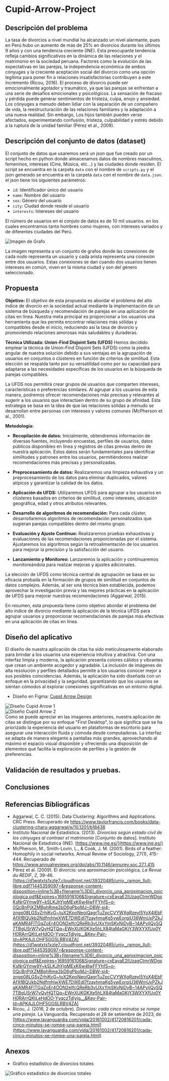 # Cupid-Arrow-Project

## Descripción del problema
La tasa de divorcios a nivel mundial ha alcanzado un nivel alarmante, pues en Perú hubo un aumento de más de 25% en divorcios durante los últimos 9 años y con una tendencia creciente (INE). Esta preocupante tendencia refleja cambios significativos en la dinámica de las relaciones y el matrimonio en la sociedad peruana. Factores como la evolución de las expectativas en las parejas, la independencia económica de ambos cónyuges y la creciente aceptación social del divorcio como una opción legítima para poner fin a relaciones insatisfactorias contribuyen a este incremento (Ricou, 2016). El proceso de divorcio puede ser emocionalmente agotador y traumático, ya que las parejas se enfrentan a una serie de desafíos emocionales y psicológicos. La sensación de fracaso y pérdida puede generar sentimientos de tristeza, culpa, enojo y ansiedad. Los cónyuges a menudo deben lidiar con la separación de un compañero de vida, la reestructuración de las relaciones familiares y la adaptación a una nueva realidad. Sin embargo, Los hijos también pueden verse afectados, experimentando confusión, tristeza, culpabilidad y estrés debido a la ruptura de la unidad familiar (Pérez et al., 2009).

## Descripción del conjunto de datos (dataset)

El conjunto de datos que usaremos será un json que fue creado por un script hecho en python donde almacenamos datos de nombres masculinos, femeninos, intereses (Cine, Música, etc...) y las ciudades donde residen. El script se encuentra en la carpeta `data` con el nombre de `scripts.py` y el json generado se encuentra en la carpeta `data` con el nombre de `data.json`.
el json tiene los siguientes parámetros:
* `id`: Identificador único del usuario
* `name`: Nombre del usuario
* `sex`: Género del usuario
* `city`: Ciudad donde reside el usuario
* `interests`: Intereses del usuario

El número de usuarios en el conjuto de datos es de 10 mil usuarios. en los cuales encontramos tanto hombres como mujeres, con intereses variados y de diferentes ciudades del Perú.

<div>
    <img src="https://media.discordapp.net/attachments/1145753804864749568/1157718405311369257/image.png?ex=6519a0c9&is=65184f49&hm=cd39acf64aceada5c9d1cb01f4c5132442723f340563834f942b0bd094f0ef01&=" alt="Imagen de Grafo"/>
</div>

La imagen representa a un conjunto de grafos donde las conexiones de cada nodo representa un usuario y cada arista representa una conexión entre dos usuarios.
Estas conexiones se dan cuando dos usuarios tienen intereses en común, viven en la misma ciudad y son del género seleccionado.


## Propuesta
**Objetivo:**
El objetivo de esta propuesta es abordar el problema del alto índice de divorcio en la sociedad actual mediante la implementación de un sistema de búsqueda y recomendación de parejas en una aplicación de citas en línea. Nuestra meta principal es proporcionar a los usuarios una herramienta que les permita encontrar relaciones más sólidas y compatibles desde el inicio, reduciendo así la tasa de divorcio y promoviendo relaciones amorosas más saludables y duraderas.

**Técnica Utilizada: Union-Find Disjoint Sets (UFDS)**
Hemos decidido emplear la técnica de Union-Find Disjoint Sets (UFDS) como la piedra angular de nuestra solución debido a sus ventajas en la agrupación de usuarios en conjuntos o clústeres en función de criterios de similitud. Esta elección se respalda tanto por su versatilidad como por su capacidad para adaptarse a las necesidades específicas de los usuarios en la búsqueda de parejas compatibles.

La UFDS nos permitirá crear grupos de usuarios que comparten intereses, características o preferencias similares. Al agrupar a los usuarios de esta manera, podremos ofrecer recomendaciones más precisas y relevantes al sugerir a los usuarios que interactúen dentro de su grupo de afinidad. Esta estrategia se basa en la idea de que las relaciones sólidas a menudo se desarrollan entre personas con intereses y valores comunes (McPherson et al., 2001).

**Metodología:**
- <b>Recopilación de datos:</b> Inicialmente, obtendremos información de diversas fuentes, incluyendo encuestas, perfiles de usuarios, datos públicos disponibles en línea y registros de citas previas dentro de nuestra aplicación. Estos datos serán fundamentales para identificar similitudes y patrones entre los usuarios, permitiéndonos realizar recomendaciones más precisas y personalizadas.

- <b>Preprocesamiento de datos:</b> Realizaremos una limpieza exhaustiva y un preprocesamiento de los datos para eliminar duplicados, valores atípicos y garantizar la calidad de los datos.

- <b>Aplicación de UFDS:</b> Utilizaremos UFDS para agrupar a los usuarios en clústeres basados en criterios de similitud, como intereses, ubicación geográfica, edad y otros atributos relevantes.

- <b>Desarrollo de algoritmos de recomendación:</b> Para cada clúster, desarrollaremos algoritmos de recomendación personalizados que sugieran parejas compatibles dentro del mismo grupo.

- <b>Evaluación y Ajuste Continuo:</b> Realizaremos pruebas exhaustivas y evaluaciones de las recomendaciones proporcionadas por el sistema. Ajustaremos los algoritmos según la retroalimentación de los usuarios para mejorar la precisión y la satisfacción del usuario.

- <b>Lanzamiento y Monitoreo:</b> Lanzaremos la aplicación y continuaremos monitoreándola para realizar mejoras y ajustes adicionales.

La elección de UFDS como técnica central de agrupación se basa en su eficacia probada en la formación de grupos de similitud en conjuntos de datos complejos. Además, al ser una técnica bien establecida, podemos aprovechar la investigación previa y las mejores prácticas en la aplicación de UFDS para mejorar nuestras recomendaciones (Aggarwal, 2015).

En resumen, esta propuesta tiene como objetivo abordar el problema del alto índice de divorcio mediante la aplicación de la técnica UFDS para agrupar usuarios y proporcionar recomendaciones de parejas más efectivas en una aplicación de citas en línea.

## Diseño del aplicativo
El diseño de nuestra aplicación de citas ha sido meticulosamente elaborado para brindar a los usuarios una experiencia intuitiva y atractiva. Con una interfaz limpia y moderna, la aplicación presenta colores cálidos y vibrantes que crean un ambiente acogedor y agradable. La inclusión de imágenes de alta resolución y perfiles detallados permite a los usuarios conocer mejor a sus posibles coincidencias. Además, la aplicación ha sido diseñada con un enfoque en la privacidad y la seguridad, garantizando que los usuarios se sientan cómodos al explorar conexiones significativas en un entorno digital.
* Diseño en Figma: [Cupid Arrow Design](https://www.figma.com/file/gdCB2vb2MLBAO4eaTEosga/Untitled?type=design&node-id=0%3A1&mode=design&t=DCJNDd5DPVKsSYui-1)
<div>
    <img src="https://cdn.discordapp.com/attachments/1150821498878185663/1172783188129628281/Part1.png?ex=65619275&is=654f1d75&hm=4a905385a5284cf7b33692490db656708811875341b98e0aea57310dead95570&" alt="Diseño Cupid Arrow 1"/>
</div>
<div>
    <img src="https://cdn.discordapp.com/attachments/1150821498878185663/1172783188427415557/Part2.png?ex=65619275&is=654f1d75&hm=39bd61209072c1a309df69cf4c11125869ec5a4bcbdb4916984c217ccb95217a&" alt="Diseño Cupid Arrow 2"/>
</div>
Como se puede apreciar en las imagenes anteriores, nuestra aplicación de citas se distingue por su enfoque "First Desktop", lo que significa que se ha priorizado la experiencia del usuario en plataformas de escritorio para asegurar una interacción fluida y cómoda desde computadoras. La interfaz se adapta de manera elegante a pantallas más grandes, aprovechando al máximo el espacio visual disponible y ofreciendo una disposición de elementos que facilita la exploración de perfiles y la gestión de preferencias.

## Validación de resultados y pruebas.

## Conclusiones

## Referencias Bibliográficas
* Aggarwal, C. C. (2015). Data Clustering: Algorithms and Applications. CRC Press. Recuperado de https://www.taylorfrancis.com/books/data-clustering-charu-aggarwal/e/10.1201/b18438
* Instituto Nacional de Estadística. (2013). _Divorcios según estado civil de los cónyuges al contraer el matrimonio_ [Conjunto de datos]. Instituto Nacional de Estadística (INE). [https://www.ine.es/](https://www.ine.es/)
* McPherson, M., Smith-Lovin, L., & Cook, J. M. (2001). Birds of a feather: Homophily in social networks. Annual Review of Sociology, 27(1), 415-444. Recuperado de https://www.annualreviews.org/doi/abs/10.1146/annurev.soc.27.1.415
* Pérez et al. (2009). El divorcio: una aproximación psicológica. _La Revue du REDIF_, _2_, 39-46. [https://d1wqtxts1xzle7.cloudfront.net/39320485/univ._ramon_llull-libre.pdf?1445359097=&response-content-disposition=inline%3B+filename%3DEl_divorcio_una_aproximacion_psicologica.pdf&Expires=1695916106&Signature=cxEayaE2IUzagCtmrWDgsKsNrGYmw9Y~kSLKJhYigMExK6w4IwFFYhfS~o-0QcBnPjXZMBphRme2bD6gPboMJ~DBW-si4-zngp08LGSvZrhjKvG~tuX2KpoNeoiQagrTuZpcCVYWXgRzeyl5YoX4iEbFAfXfBQUkb2NdfmhlwXWE7DWEdl7fzayhmaKg5ywEorgjU36WmUxPZkJaKAMR4FlTGqZoEr4OON2eIfcQReRb3vUXxYmSKvNiDyB~14APyIjQySQ7TBgUSrW7vQyHQTQq~EWnXUKGKXe5hLX84taMaGKjY3WXYXfUo0YH0RArrQKtLeHdOO-YyqczTdlyjg__&Key-Pair-Id=APKAJLOHF5GGSLRBV4ZA](https://d1wqtxts1xzle7.cloudfront.net/39320485/univ._ramon_llull-libre.pdf?1445359097=&response-content-disposition=inline%3B+filename%3DEl_divorcio_una_aproximacion_psicologica.pdf&Expires=1695916106&Signature=cxEayaE2IUzagCtmrWDgsKsNrGYmw9Y~kSLKJhYigMExK6w4IwFFYhfS~o-0QcBnPjXZMBphRme2bD6gPboMJ~DBW-si4-zngp08LGSvZrhjKvG~tuX2KpoNeoiQagrTuZpcCVYWXgRzeyl5YoX4iEbFAfXfBQUkb2NdfmhlwXWE7DWEdl7fzayhmaKg5ywEorgjU36WmUxPZkJaKAMR4FlTGqZoEr4OON2eIfcQReRb3vUXxYmSKvNiDyB~14APyIjQySQ7TBgUSrW7vQyHQTQq~EWnXUKGKXe5hLX84taMaGKjY3WXYXfUo0YH0RArrQKtLeHdOO-YyqczTdlyjg__&Key-Pair-Id=APKAJLOHF5GGSLRBV4ZA)
* Ricou, J. (2016, 2 de octubre). _Divorcios: cada cinco minutos se rompe una pareja_. La Vanguardia. Recuperado el 28 de setiembre de 2023, de [https://www.lavanguardia.com/vida/20161002/41720816201/cada-cinco-minutos-se-rompe-una-pareja.html](https://www.lavanguardia.com/vida/20161002/41720816201/cada-cinco-minutos-se-rompe-una-pareja.html)

## Anexos
* Gráfico estadístico de divorcios totales
<p>
    <img src="https://cdn.discordapp.com/attachments/1037343952694685706/1156975561630027826/image.png?ex=6516ecf5&is=65159b75&hm=708e9c04a5d982ade1f6f3815abe4762e3f5f2745e65036fe7e01cede057e879&" alt="Gráfico estadistico de divorcios totales">
</p>
